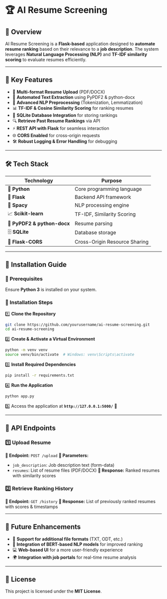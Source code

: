 # 🏆 AI Resume Screening

## 📌 Overview
AI Resume Screening is a **Flask-based** application designed to **automate resume ranking** based on their relevance to a **job description**. The system leverages **Natural Language Processing (NLP)** and **TF-IDF similarity scoring** to evaluate resumes efficiently.

---

## 🚀 Key Features
- 📂 **Multi-format Resume Upload** (PDF/DOCX)
- 📝 **Automated Text Extraction** using PyPDF2 & python-docx
- 🧠 **Advanced NLP Preprocessing** (Tokenization, Lemmatization)
- 📊 **TF-IDF & Cosine Similarity Scoring** for ranking resumes
- 💾 **SQLite Database Integration** for storing rankings
- 🔍 **Retrieve Past Resume Rankings** via API
- ⚡ **REST API with Flask** for seamless interaction
- 🌐 **CORS Enabled** for cross-origin requests
- 🛠 **Robust Logging & Error Handling** for debugging

---

## 🛠️ Tech Stack
| Technology       | Purpose                  |
|-----------------|--------------------------|
| 🐍 **Python**   | Core programming language |
| 🚀 **Flask**    | Backend API framework    |
| 🧠 **Spacy**    | NLP processing engine    |
| 📈 **Scikit-learn** | TF-IDF, Similarity Scoring |
| 📄 **PyPDF2 & python-docx** | Resume parsing |
| 🗄 **SQLite**   | Database storage         |
| 🔗 **Flask-CORS** | Cross-Origin Resource Sharing |

---

## 🔧 Installation Guide
### 📌 Prerequisites
Ensure **Python 3** is installed on your system.

### 📂 Installation Steps
1️⃣ **Clone the Repository**
```bash
git clone https://github.com/yourusername/ai-resume-screening.git
cd ai-resume-screening
```

2️⃣ **Create & Activate a Virtual Environment**
```bash
python -m venv venv
source venv/bin/activate  # Windows: venv\Scripts\activate
```

3️⃣ **Install Required Dependencies**
```bash
pip install -r requirements.txt
```

4️⃣ **Run the Application**
```bash
python app.py
```

5️⃣ Access the application at **`http://127.0.0.1:5000/`** 🚀

---

## 📡 API Endpoints
### 1️⃣ Upload Resume
**🔹 Endpoint:** `POST /upload`
**🔹 Parameters:**
   - `job_description`: Job description text (form-data)
   - `resumes`: List of resume files (PDF/DOCX)
**🔹 Response:** Ranked resumes with similarity scores

### 2️⃣ Retrieve Ranking History
**🔹 Endpoint:** `GET /history`
**🔹 Response:** List of previously ranked resumes with scores & timestamps

---

## 🔮 Future Enhancements
- 📜 **Support for additional file formats** (TXT, ODT, etc.)
- 🤖 **Integration of BERT-based NLP models** for improved ranking
- 💻 **Web-based UI** for a more user-friendly experience
- 🌍 **Integration with job portals** for real-time resume analysis

---

## 📜 License
This project is licensed under the **MIT License**.

